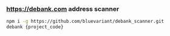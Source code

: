 ### https://debank.com address scanner

```bash
npm i -g https://github.com/bluevariant/debank_scanner.git
debank {project_code}
```
